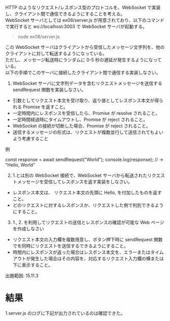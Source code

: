 HTTP のようなリクエスト/レスポンス型のプロトコルを、WebSocket で実装し、クライアント間で通信できるようにすることを考える。  
WebSocket サーバとしては ex08/server.js が用意されており、以下のコマンドで実行すると ws://localhost:3003 で WebSocket サーバが起動する。

> node ex08/server.js

この WebSocket サーバはクライアントから受信したメッセージ文字列を、他のクライアントに対して転送するようになっている。  
ただし、メッセージ転送時にランダムに 0-5 秒の遅延が発生するようになっている。  
以下の手順でこのサーバに接続したクライアント間で通信する実装しなさい。

1. WebSocket サーバに文字列データを含むリクエストメッセージを送信する sendRequest 関数を実装しなさい。

- 引数としてリクエスト本文を受け取り、返り値としてレスポンス本文が得られる Promise<string> を返すこと。
- 一定時間内にレスポンスを受信したら、Promise が resolve されること。
- 一定時間経過時にタイムアウトし、Promise が reject されること。
- WebSocket の接続が切断した場合、Promise が reject されること。
- 送信するメッセージの形式は、リクエストが複数並行して送信されてもよいよう考慮すること

例

const response = await sendRequest("World");
console.log(response); // -> "Hello, World"

2. 1.とは別の WebSocket 接続で、WebSocket サーバから転送されたリクエストメッセージを受信してレスポンスを返す実装をしなさい。

- レスポンス本文は、 リクエスト本文の先頭に Hello, を付加したものを返すこと。
- どのリクエストに対するレスポンスか、リクエストした側で判別できるようにすること。

3. 1., 2. を利用してリクエストの送信とレスポンスの確認が可能な Web ページを作成しなさい

- リクエスト本文の入力欄を複数用意し、ボタン押下時に sendRequest 関数でを同時にリクエストを送信するできるようにすること。
- 時間内にレスポンスが返った場合はレスポンス本文を、エラーまたはタイムアウトが発生した場合はその内容を、対応するリクエスト入力欄の横または下に表示すること。

出題範囲: 15.11.3

# 結果

1.server.js のログに下記が出力されているのは確認できた。
